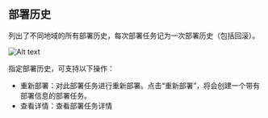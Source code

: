 ## 部署历史

列出了不同地域的所有部署历史，每次部署任务记为一次部署历史（包括回滚）。

![Alt text](https://github.com/jdcloudcom/cn/blob/codedeploy/image/CodeDeploy/operation16.png)


指定部署历史，可支持以下操作：

- 重新部署：对此部署任务进行重新部署。点击“重新部署”，将会创建一个带有部署信息的部署任务。
- 查看详情：查看部署任务详情
